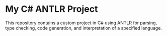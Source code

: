 # My C# ANTLR Project
This repository contains a custom project in C# using ANTLR for parsing, type checking, code generation, and interpretation of a specified language.
